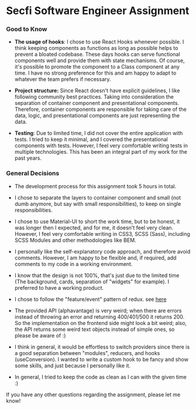 # Secfi Software Engineer Assignment

### Good to Know

- **The usage of hooks**: I chose to use React Hooks whenever possible. I think keeping components as functions as long as possible helps to prevent a bloated codebase. These days hooks can serve functional components well and provide them with state mechanisms. Of course, it's possible to promote the component to a Class component at any time. I have no strong preference for this and am happy to adapt to whatever the team prefers if necessary.

- **Project structure:** Since React doesn't have explicit guidelines, I like following community best practices. Taking into consideration the separation of container component and presentational components. Therefore, container components are responsible for taking care of the data, logic, and presentational components are just representing the data.
- **Testing**: Due to limited time, I did not cover the entire application with tests. I tried to keep it minimal, and I covered the presentational components with tests. However, I feel very comfortable writing tests in multiple technologies. This has been an integral part of my work for the past years.

### General Decisions

- The development process for this assignment took 5 hours in total.
- I chose to separate the layers to container component and small (not dumb anymore, but say with small responsibilities), to keep on single responsibilities.
- I chose to use Material-UI to short the work time, but to be honest, it was longer then I expected, and for me, it doesn't feel very clean. However, I feel very comfortable writing in CSS3, SCSS (Sass), including SCSS Modules and other methodologies like BEM.
- I personally like the self-explanatory code approach, and therefore avoid comments. However, I am happy to be flexible and, if required, add comments to my code in a working environment.
- I know that the design is not 100%, that's just due to the limited time (The background, cards, separation of "widgets" for example). I preferred to have a working product.
- I chose to follow the "feature/event" pattern of redux. see [here](https://redux.js.org/style-guide/style-guide/#model-actions-as-events-not-setters)

- The provided API (alphavantage) is very weird; when there are errors instead of throwing an error and returning 400/401/500 it returns 200. So the implementation on the frontend side might look a bit weird; also, the API returns some weird text objects instead of simple ones, so please be aware of :)

- I think in general, it would be effortless to switch providers since there is a good separation between "modules", reducers, and hooks (useConversion). I wanted to write a custom hook to be fancy and show some skills, and just because I personally like it.

- In general, I tried to keep the code as clean as I can with the given time :)

If you have any other questions regarding the assignment, please let me know!
